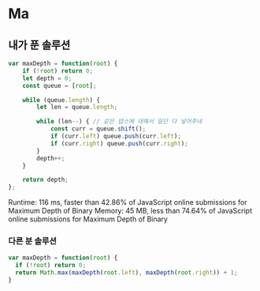 # Ma

## 내가 푼 솔루션

```js
var maxDepth = function(root) {
    if (!root) return 0;
    let depth = 0;
    const queue = [root];

    while (queue.length) {
        let len = queue.length;

        while (len--) { // 같은 뎁스에 대해서 일단 다 넣어주네
            const curr = queue.shift();
            if (curr.left) queue.push(curr.left);
            if (curr.right) queue.push(curr.right);
        }
        depth++;
    }

    return depth;
};
```

Runtime: 116 ms, faster than 42.86% of JavaScript online submissions for Maximum Depth of Binary
Memory: 45 MB, less than 74.64% of JavaScript online submissions for Maximum Depth of Binary

### 다른 분 솔루션

```js
var maxDepth = function(root) {
  if (!root) return 0;
  return Math.max(maxDepth(root.left), maxDepth(root.right)) + 1;
}
```